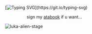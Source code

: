 [![Typing SVG](https://readme-typing-svg.demolab.com?font=&weight=300&size=15&pause=1000&color=C7F0F7&center=true&width=435&lines=oh+in+a+blink+gone+.)](https://git.io/typing-svg)

‎ ‎ ‎ ‎ ‎ ‎ ‎ ‎ ‎ ‎ ‎ ‎ ‎ ‎ ‎ ‎ ‎ ‎ sign my [atabook](https://decodreamer.atabook.org/) if u want...

![luka-alien-stage](https://github.com/user-attachments/assets/3e4dcfcf-fb32-48c9-9970-ac8b9148c785)
 
